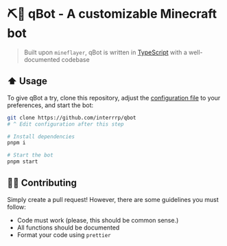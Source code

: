 # ⛏️🤖 qBot - A customizable Minecraft bot

> Built upon `mineflayer`, qBot is written in
> [TypeScript](https://www.typescriptlang.org/) with a well-documented codebase

## ⬆️ Usage

To give qBot a try, clone this repository, adjust the
[configuration file](qbot.config.json) to your preferences, and start the bot:

```sh
git clone https://github.com/interrrp/qbot
# ^ Edit configuration after this step

# Install dependencies
pnpm i

# Start the bot
pnpm start
```

## 🧑‍💻 Contributing

Simply create a pull request! However, there are some guidelines you must
follow:

- Code must work (please, this should be common sense.)
- All functions should be documented
- Format your code using `prettier`
